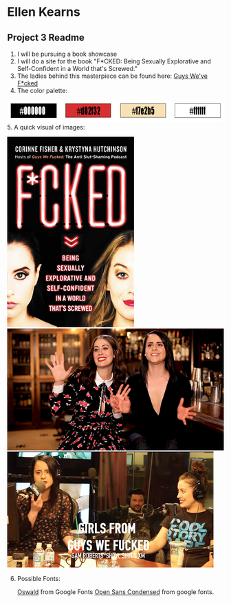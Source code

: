 # Ellen Kearns
## Project 3 Readme

1. I will be pursuing a book showcase
2. I will do a site for the book "F*CKED: Being Sexually Explorative and Self-Confident in a World that's Screwed."
3. The ladies behind this masterpiece can be found here: [Guys We've F*cked](http://www.sorryaboutlastnightcomedy.com/guys-we-fucked/)
4. The color palette:

 ![Color Palette](../images/colors.png)
5. A quick visual of images:

 ![The Book](../images/bookcover.png)![The Authors](../images/corinneandkrystyna.png)![The Podcast](../images/gwf.png)

6. Possible Fonts:

    [Oswald](https://fonts.google.com/specimen/Oswald) from Google Fonts
    [Open Sans Condensed](https://fonts.google.com/specimen/Open+Sans+Condensed) from google fonts.
